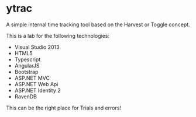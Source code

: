 ytrac
=====

A simple  internal time tracking tool based on the Harvest or Toggle concept.

This is a lab for the following technologies:

* Visual Studio 2013
* HTML5
* Typescript
* AngularJS
* Bootstrap
* ASP.NET MVC
* ASP.NET Web Api
* ASP.NET Identity 2
* RavenDB

This can be the right place for Trials and errors!
